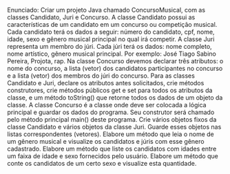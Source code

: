 Enunciado:
Criar um projeto Java chamado ConcursoMusical, com as classes Candidato, Juri e Concurso.
A classe Candidato possui as características de um candidato em um concurso ou competição
musical. Cada candidato terá os dados a seguir: número do candidato, cpf, nome, idade, sexo e
gênero musical principal no qual irá competir.
A classe Juri representa um membro do júri. Cada júri terá os dados: nome completo, nome
artístico, gênero musical principal. Por exemplo: José Tiago Sabino Pereira, Projota, rap.
Na classe Concurso devemos declarar três atributos: o nome do concurso, a lista (vetor) dos
candidatos participantes no concurso e a lista (vetor) dos membros do júri do concurso.
Para as classes Candidato e Juri, declare os atributos antes solicitados, crie métodos construtores,
crie métodos públicos get e set para todos os atributos da classe, e um método toString() que
retorne todos os dados de um objeto da classe.
A classe Concurso é a classe onde deve ser colocada a lógica principal e guardar os dados do
programa. Seu construtor será chamado pelo método principal main() deste programa.
Crie vários objetos fixos da classe Candidato e vários objetos da classe Juri. Guarde esses objetos
nas listas correspondentes (vetores).
Elabore um método que leia o nome de um gênero musical e visualize os candidatos e júris com
esse gênero cadastrado.
Elabore um método que liste os candidatos com idades entre um faixa de idade e sexo fornecidos
pelo usuário.
Elabore um método que conte os candidatos de um certo sexo e visualize esta quantidade.
